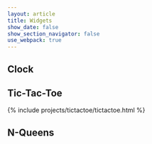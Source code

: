 ```yaml
---
layout: article
title: Widgets
show_date: false
show_section_navigator: false
use_webpack: true
---
```


## Clock

<div class="react" id="clock"></div>

## Tic-Tac-Toe

{% include projects/tictactoe/tictactoe.html %}

## N-Queens

<div class="react" id="nqueens"></div>
